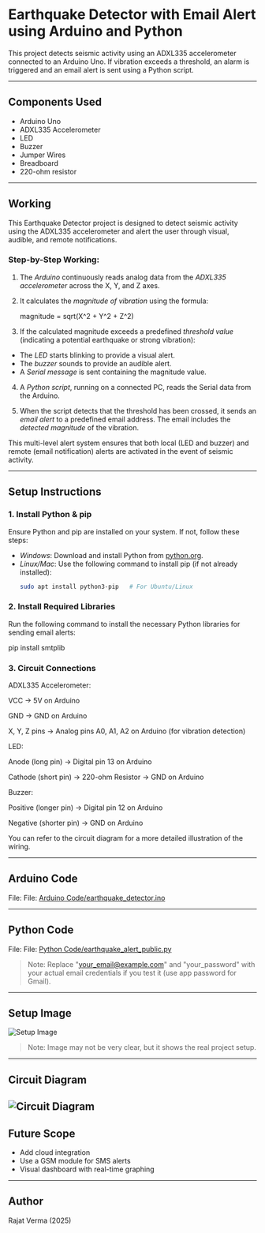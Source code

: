# Earthquake Detector with Email Alert using Arduino and Python

This project detects seismic activity using an ADXL335 accelerometer connected to an Arduino Uno. If vibration exceeds a threshold, an alarm is triggered and an email alert is sent using a Python script.

---

## Components Used

- Arduino Uno
- ADXL335 Accelerometer
- LED
- Buzzer
- Jumper Wires
- Breadboard
- 220-ohm resistor

---

## Working

This Earthquake Detector project is designed to detect seismic activity using the ADXL335 accelerometer and alert the user through visual, audible, and remote notifications.

### Step-by-Step Working:

1. The *Arduino* continuously reads analog data from the *ADXL335 accelerometer* across the X, Y, and Z axes.

2. It calculates the *magnitude of vibration* using the formula:

   magnitude = sqrt(X^2 + Y^2 + Z^2)

3. If the calculated magnitude exceeds a predefined *threshold value* (indicating a potential earthquake or strong vibration):

- The *LED* starts blinking to provide a visual alert.
- The *buzzer* sounds to provide an audible alert.
- A *Serial message* is sent containing the magnitude value.

4. A *Python script*, running on a connected PC, reads the Serial data from the Arduino.

5. When the script detects that the threshold has been crossed, it sends an *email alert* to a predefined email address. The email includes the *detected magnitude* of the vibration.

This multi-level alert system ensures that both local (LED and buzzer) and remote (email notification) alerts are activated in the event of seismic activity.

---

## Setup Instructions

### 1. Install Python & pip

Ensure Python and pip are installed on your system. If not, follow these steps:

- *Windows*: Download and install Python from [python.org](https://www.python.org/downloads/).
- *Linux/Mac*: Use the following command to install pip (if not already installed):
  ```bash
  sudo apt install python3-pip   # For Ubuntu/Linux

### 2. Install Required Libraries

Run the following command to install the necessary Python libraries for sending email alerts:

pip install smtplib

### 3. Circuit Connections

ADXL335 Accelerometer:

VCC → 5V on Arduino

GND → GND on Arduino

X, Y, Z pins → Analog pins A0, A1, A2 on Arduino (for vibration detection)


LED:

Anode (long pin) → Digital pin 13 on Arduino

Cathode (short pin) → 220-ohm Resistor → GND on Arduino


Buzzer:

Positive (longer pin) → Digital pin 12 on Arduino

Negative (shorter pin) → GND on Arduino


You can refer to the circuit diagram for a more detailed illustration of the wiring.

---

## Arduino Code

File: File: [Arduino Code/earthquake_detector.ino](Arduino%20Code/earthquake_detector.ino)

---

## Python Code

File: File: [Python Code/earthquake_alert_public.py](Python%20Code/earthquake_alert_public.py)

> Note: Replace "your_email@example.com" and "your_password" with your actual email credentials if you test it (use app password for Gmail).

---

## Setup Image
![Setup Image](./Setup%20Image/earthquake_detector_setup.jpg)

> Note: Image may not be very clear, but it shows the real project setup.

---

## Circuit Diagram
![Circuit Diagram](./Circuit%20Diagram/earthquake_detector_circuit.jpg)
---

## Future Scope

- Add cloud integration
- Use a GSM module for SMS alerts
- Visual dashboard with real-time graphing

---

## Author

Rajat Verma (2025)
